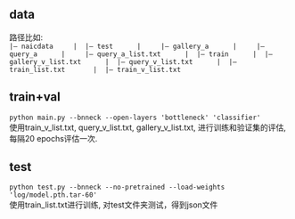 ## data
路径比如:   
`
|— naicdata    
|  |— test     
|     |— gallery_a     
|     |— query_a     
|     |— query_a_list.txt     
|  |— train     
|  |— gallery_v_list.txt     
|  |— query_v_list.txt     
|  |— train_list.txt      
|  |— train_v_list.txt     
`

## train+val
`python main.py --bnneck --open-layers 'bottleneck' 'classifier'`   
使用train_v_list.txt, query_v_list.txt, gallery_v_list.txt, 进行训练和验证集的评估, 每隔20 epochs评估一次.

## test
`python test.py --bnneck --no-pretrained --load-weights 'log/model.pth.tar-60'`   
使用train_list.txt进行训练, 对test文件夹测试，得到json文件
